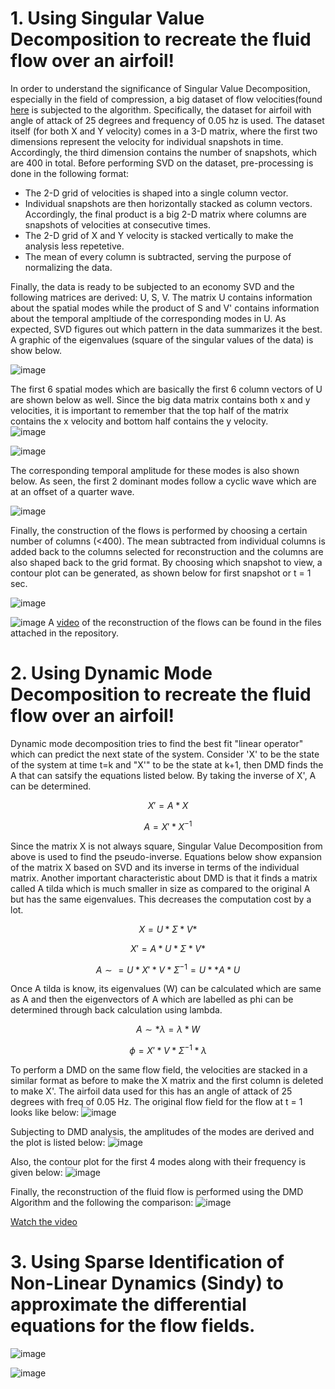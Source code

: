 # 1. Using Singular Value Decomposition to recreate the fluid flow over an airfoil!

In order to understand the significance of Singular Value Decomposition, especially in the field of compression, a big dataset of flow velocities(found [here](http://deepblue.lib.umich.edu/data/collections/kk91fk98z) is subjected to the algorithm. Specifically, the dataset for airfoil with angle of attack of 25 degrees and frequency of 0.05 hz is used. The dataset itself (for both X and Y velocity) comes in a 3-D matrix, where the first two dimensions represent the velocity for individual snapshots in time. Accordingly, the third dimension contains the number of snapshots, which are 400 in total. Before performing SVD on the dataset, pre-processing is done in the following format:

- The 2-D grid of velocities is shaped into a single column vector.
- Individual snapshots are then horizontally stacked as column vectors. Accordingly, the final product is a big 2-D matrix where columns are snapshots of velocities at consecutive times.
- The 2-D grid of X and Y velocity is stacked vertically to make the analysis less repetetive. 
- The mean of every column is subtracted, serving the purpose of normalizing the data.

Finally, the data is ready to be subjected to an economy SVD and the following matrices are derived: U, S, V. The matrix U contains information about the spatial modes while the product of S and V' contains information about the temporal ampltiude of the corresponding modes in U. As expected, SVD figures out which pattern in the data summarizes it the best. A graphic of the eigenvalues (square of the singular values of the data) is show below. 

![image](https://github.com/khushant2001/Data_driven_control/assets/70731991/64407632-568d-4aed-93bb-6b4e699da9dd)


The first 6 spatial modes which are basically the first 6 column vectors of U are shown below as well. Since the big data matrix contains both x and y velocities, it is important to remember that the top half of the matrix contains the x velocity and bottom half contains the y velocity.   
![image](https://github.com/khushant2001/Data_driven_control/assets/70731991/bab8c3ad-800c-4c7e-8a6e-0229efa5a7b3)

![image](https://github.com/khushant2001/Data_driven_control/assets/70731991/4050b88c-b6e6-4b1b-8012-da7c305489ad)

The corresponding temporal amplitude for these modes is also shown below. As seen, the first 2 dominant modes follow a cyclic wave which are at an offset of a quarter wave. 

![image](https://github.com/khushant2001/Data_driven_control/assets/70731991/9bf44024-9b47-4488-9e95-893772ad9b4f)

Finally, the construction of the flows is performed by choosing a certain number of columns (<400). The mean subtracted from individual columns is added back to the columns selected for reconstruction and the columns are also shaped back to the grid format. By choosing which snapshot to view, a contour plot can be generated, as shown below for first snapshot or t = 1 sec. 

![image](https://github.com/khushant2001/Data_driven_control/assets/70731991/ab65bed5-df53-49bd-9f9c-f675f4b9e0e7)

![image](https://github.com/khushant2001/Data_driven_control/assets/70731991/96593a46-84d4-481b-a1ed-6aa8f1f06463)
A [video](FluidFlowReconstruction_SVD.mp4) of the reconstruction of the flows can be found in the files attached in the repository. 

# 2. Using Dynamic Mode Decomposition to recreate the fluid flow over an airfoil!

Dynamic mode decomposition tries to find the best fit "linear operator" which can predict the next state of the system. Consider 'X' to be the state of the system at time t=k and "X'" to be the state at k+1, then DMD finds the A that can satsify the equations listed below. By taking the inverse of X', A can be determined. 

$$
X' = A * X
$$

$$
A = X' * X^{-1}
$$

Since the matrix X is not always square, Singular Value Decomposition from above is used to find the pseudo-inverse. Equations below show expansion of the matrix X based on SVD and its inverse in terms of the individual matrix. Another important characteristic about DMD is that it finds a matrix called A tilda which is much smaller in size as compared to the original A but has the same eigenvalues. This decreases the computation cost by a lot.  

$$
X = U * \Sigma * V*
$$

$$
X' = A * U * \Sigma * V*
$$

$$
A\sim = U * X' * V * \Sigma^{-1} = U* * A * U
$$

Once A tilda is know, its eigenvalues (W) can be calculated which are same as A and then the eigenvectors of A which are labelled as phi can be determined through back calculation using lambda.  

$$
A\sim * \lambda = \lambda * W
$$

$$
\phi = X' * V * \Sigma^{-1} * \lambda
$$

To perform a DMD on the same flow field, the velocities are stacked in a similar format as before to make the X matrix and the first column is deleted to make X'. The airfoil data used for this has an angle of attack of 25 degrees with freq of 0.05 Hz. The original flow field for the flow at t = 1 looks like below: 
![image](https://github.com/khushant2001/Data_driven_control/assets/70731991/13852d03-5605-4446-96e9-d64bfc47e1b2)

Subjecting to DMD analysis, the amplitudes of the modes are derived and the plot is listed below: 
![image](https://github.com/khushant2001/Data_driven_control/assets/70731991/609e32d1-e82c-40ab-b6bc-28cc80ca54e5)

Also, the contour plot for the first 4 modes along with their frequency is given below: 
![image](https://github.com/khushant2001/Data_driven_control/assets/70731991/9cdd2b8f-059f-40f5-a512-b22349c429e8)

Finally, the reconstruction of the fluid flow is performed using the DMD Algorithm and the following the comparison: 
![image](https://github.com/khushant2001/Data_driven_control/assets/70731991/ff2f27e4-d759-46b6-b774-48ff3b24ab54)

[Watch the video](FluidFlowReconstruction_DMD.mp4)


# 3. Using Sparse Identification of Non-Linear Dynamics (Sindy) to approximate the differential equations for the flow fields.

![image](https://github.com/khushant2001/Data_driven_control/assets/70731991/30c31eea-a137-415e-acb4-fbd71c2d388c)

![image](https://github.com/khushant2001/Data_driven_control/assets/70731991/46e38a60-2446-461b-824d-778bac87712c)



